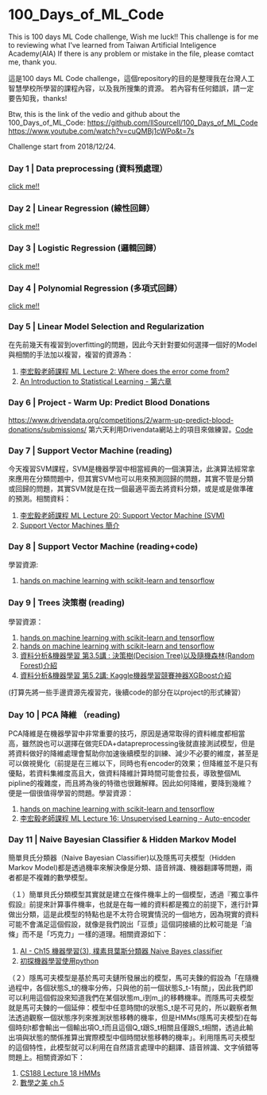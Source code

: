 # 100_Days_of_ML_Code
This is 100 days ML Code challenge, Wish me luck!!
This challenge is for me to reviewing what I've learned from Taiwan Artificial Inteligence Academy(AIA)
If there is any problem or mistake in the file, please comtact me, thank you.

這是100 days ML Code challenge，這個repository的目的是整理我在台灣人工智慧學校所學習的課程內容，以及我所搜集的資源。
若內容有任何錯誤，請一定要告知我，thanks!

Btw, this is the link of the vedio and github about the 100_Days_of_ML_Code:
https://github.com/llSourcell/100_Days_of_ML_Code
https://www.youtube.com/watch?v=cuQMBj1cWPo&t=7s

Challenge start from 2018/12/24.

### Day 1 | Data preprocessing (資料預處理）
[click me!!](https://github.com/Lyndonmelon/100_Days_of_ML_Code/tree/master/Day_1_data_preprocessing)

### Day 2 | Linear Regression (線性回歸）
[click me!!](https://github.com/Lyndonmelon/100_Days_of_ML_Code/tree/master/Day_2_linear_regression)

### Day 3 | Logistic Regression (邏輯回歸）
[click me!!](https://github.com/Lyndonmelon/100_Days_of_ML_Code/tree/master/Day_3_logistic_regression)

### Day 4 | Polynomial Regression (多項式回歸）
[click me!!](https://github.com/Lyndonmelon/100_Days_of_ML_Code/tree/master/Day_4_Polynomial_regression)

### Day 5 | Linear Model Selection and Regularization 
在先前幾天有複習到overfitting的問題，因此今天針對要如何選擇一個好的Model與相關的手法加以複習，複習的資源為：
1. [李宏毅老師課程 ML Lecture 2: Where does the error come from?](https://www.youtube.com/watch?v=D_S6y0Jm6dQ&t=1575s)
2. [An Introduction to Statistical Learning - 第六章](https://www.ime.unicamp.br/~dias/Intoduction%20to%20Statistical%20Learning.pdf)

### Day 6 | Project - Warm Up: Predict Blood Donations
https://www.drivendata.org/competitions/2/warm-up-predict-blood-donations/submissions/
第六天利用Drivendata網站上的項目來做練習。[Code](https://github.com/Lyndonmelon/100_Days_of_ML_Code/tree/master/Day_6_project)

### Day 7 | Support Vector Machine (reading)
今天複習SVM課程，SVM是機器學習中相當經典的一個演算法，此演算法經常拿來應用在分類問題中，但其實SVM也可以用來預測回歸的問題，其實不管是分類或回歸的問題，其實SVM就是在找一個最適平面去將資料分類，或是或是做準確的預測。相關資料：
1. [李宏毅老師課程 ML Lecture 20: Support Vector Machine (SVM)](https://www.youtube.com/watch?v=QSEPStBgwRQ&index=29&list=PLJV_el3uVTsPy9oCRY30oBPNLCo89yu49)
2. [Support Vector Machines 簡介](http://www.cmlab.csie.ntu.edu.tw/~cyy/learning/tutorials/SVM2.pdf)

### Day 8 | Support Vector Machine (reading+code)
學習資源:
1. [hands on machine learning with scikit-learn and tensorflow](https://github.com/ageron/handson-ml/blob/master/05_support_vector_machines.ipynb)

### Day 9 | Trees 決策樹 (reading)
學習資源：
1. [hands on machine learning with scikit-learn and tensorflow](https://github.com/ageron/handson-ml/blob/master/06_decision_trees.ipynb)
2. [hands on machine learning with scikit-learn and tensorflow](https://github.com/ageron/handson-ml/blob/master/07_ensemble_learning_and_random_forests.ipynb)
3. [資料分析&機器學習 第3.5講 : 決策樹(Decision Tree)以及隨機森林(Random Forest)介紹](https://medium.com/@yehjames/%E8%B3%87%E6%96%99%E5%88%86%E6%9E%90-%E6%A9%9F%E5%99%A8%E5%AD%B8%E7%BF%92-%E7%AC%AC3-5%E8%AC%9B-%E6%B1%BA%E7%AD%96%E6%A8%B9-decision-tree-%E4%BB%A5%E5%8F%8A%E9%9A%A8%E6%A9%9F%E6%A3%AE%E6%9E%97-random-forest-%E4%BB%8B%E7%B4%B9-7079b0ddfbda)
4. [資料分析&機器學習 第5.2講: Kaggle機器學習競賽神器XGBoost介紹](https://medium.com/@yehjames/%E8%B3%87%E6%96%99%E5%88%86%E6%9E%90-%E6%A9%9F%E5%99%A8%E5%AD%B8%E7%BF%92-%E7%AC%AC5-2%E8%AC%9B-kaggle%E6%A9%9F%E5%99%A8%E5%AD%B8%E7%BF%92%E7%AB%B6%E8%B3%BD%E7%A5%9E%E5%99%A8xgboost%E4%BB%8B%E7%B4%B9-1c8f55cffcc)

(打算先將一些手邊資源先複習完，後續code的部分在以project的形式練習）
### Day 10 | PCA 降維 （reading)
PCA降維是在機器學習中非常重要的技巧，原因是通常取得的資料維度都相當高，雖然說也可以選擇在做完EDA+datapreprocessing後就直接測試模型，但是將資料做好的降維處理會幫助你加速後續模型的訓練、減少不必要的維度，甚至是可以做視覺化（前提是在三維以下，同時也有encoder的效果；但降維並不是只有優點，若資料集維度高且大，做資料降維計算時間可能會拉長，導致整個ML pipline的複雜度，而且將為後的特徵也很難解釋。因此如何降維，要降到幾維？便是一個很值得學習的問題。學習資源：

1. [hands on machine learning with scikit-learn and tensorflow](https://github.com/ageron/handson-ml/blob/master/08_dimensionality_reduction.ipynb)
2. [李宏毅老師課程 ML Lecture 16: Unsupervised Learning - Auto-encoder](https://www.youtube.com/watch?v=Tk5B4seA-AU&list=PLJV_el3uVTsPy9oCRY30oBPNLCo89yu49&index=25)

### Day 11 | Naive Bayesian Classifier & Hidden Markov Model
簡單貝氏分類器（Naive Bayesian Classifier)以及隱馬可夫模型（Hidden Markov Model)都是透過機率來解決像是分類、語音辨識、機器翻譯等問題，兩者都是不複雜的數學模型。

（１）簡單貝氏分類模型其實就是建立在條件機率上的一個模型，透過『獨立事件假設』前提來計算事件機率，也就是在每一維的資料都是獨立的前提下，進行計算做出分類，這是此模型的特點也是不太符合現實情況的一個地方，因為現實的資料可能不會滿足這個假設，就像是我們說出「豆漿」這個詞接續的比較可能是「油條」而不是「巧克力」一樣的道理。相關資源如下：
1. [AI - Ch15 機器學習(3), 樸素貝葉斯分類器 Naive Bayes classifier](http://mropengate.blogspot.com/2015/06/ai-ch14-3-naive-bayes-classifier.html)
2. [初探機器學習使用python](https://www.books.com.tw/products/0010764445)

（２）隱馬可夫模型是基於馬可夫鏈所發展出的模型，馬可夫鍊的假設為「在隨機過程中，各個狀態S_t的機率分佈，只與他的前一個狀態S_t-1有關」，因此我們即可以利用這個假設來知道我們在某個狀態m_i到m_j的移轉機率。而隱馬可夫模型就是馬可夫鍊的一個延伸：模型中任意時間t的狀態S_t是不可見的，所以觀察者無法透過觀察一個狀態序列來推測狀態移轉的機率，但是HMMs(隱馬可夫模型)在每個時刻t都會輸出一個輸出項O_t而且這個Q_t跟S_t相關且僅跟S_t相關，透過此輸出項與狀態的關係推算出實際模型中個時間狀態移轉的機率」。利用隱馬可夫模型的這個特性，此模型就可以利用在自然語言處理中的翻譯、語音辨識、文字偵錯等問題上。相關資源如下：
1. [CS188 Lecture 18 HMMs](https://www.youtube.com/watch?v=9dp4whVQv5s)
2. [數學之美 ch.5](https://www.tenlong.com.tw/products/9787115373557)


